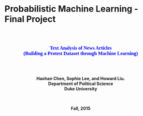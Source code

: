 # Probabilistic Machine Learning - Final Project
<br>
<br>
<br>
<center>
<font size=3, face="verdana" color="blue">
<b>Text Analysis of News Articles</b>
<br>
<b>(Building a Protest Dataset through Machine Learning)<b>
</font>
<br>
<br>
<br>
<br>
<p>Haohan Chen, Sophie Lee, and Howard Liu.<br>
Department of Political Science<br>
Duke University</p>
<br>
<br>
Fall, 2015
</center>
